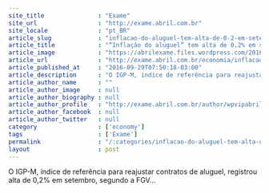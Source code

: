 ```yaml
---
site_title               : "Exame"
site_url                 : "http://exame.abril.com.br"
site_locale              : "pt_BR"
article_slug             : "inflacao-do-aluguel-tem-alta-de-0-2-em-setembro-diz-fgv"
article_title            : "“Inflação do aluguel” tem alta de 0,2% em setembro, diz FGV"
article_image            : "https://abrilexame.files.wordpress.com/2016/10/size_960_16_9_casinhas-moedas.jpg?quality=70&strip=all&w=960"
article_url              : "http://exame.abril.com.br/economia/inflacao-do-aluguel-tem-alta-de-0-2-em-setembro-diz-fgv/"
article_published_at     : "2016-09-29T07:50:18-03:00"
article_description      : "O IGP-M, índice de referência para reajustar contratos de aluguel, registrou alta de 0,2% em setembro, segundo a FGV..."
article_author_name      : ""
article_author_image     : null
article_author_biography : null
article_author_profile   : "http://exame.abril.com.br/author/wpvipabril/"
article_author_facebook  : null
article_author_twitter   : null
category                 : ['economy']
tags                     : ['Exame']
permalink                : "/:categories/inflacao-do-aluguel-tem-alta-de-0-2-em-setembro-diz-fgv/"
layout                   : post
---
```


O IGP-M, índice de referência para reajustar contratos de aluguel, registrou alta de 0,2% em setembro, segundo a FGV...
